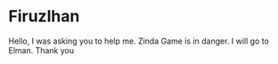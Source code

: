 # Firuzlhan
Hello, I was asking you to help me. Zinda Game is in danger. I will go to Elman. Thank you
